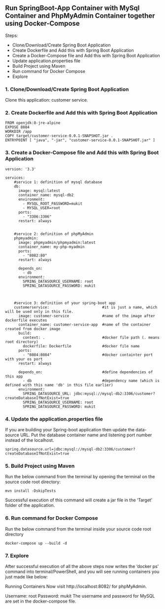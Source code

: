 ## Run SpringBoot-App Container with MySql Container and PhpMyAdmin Container together using Docker-Compose

Steps:

 * Clone/Download/Create Spring Boot Application
 * Create Dockerfile and Add this with Spring Boot Application
 * Create a Docker-Compose file and Add this with Spring Boot Application
 * Update application.properties file
 * Build Project using Maven
 * Run command for Docker Compose
 * Explore


### 1. Clone/Download/Create Spring Boot Application

Clone this application: customer service.

### 2. Create Dockerfile and Add this with Spring Boot Application

```
FROM openjdk:8-jre-alpine
EXPOSE 8084
WORKDIR /app
COPY target/customer-service-0.0.1-SNAPSHOT.jar .
ENTRYPOINT [ "java", "-jar", "customer-service-0.0.1-SNAPSHOT.jar" ]
```

### 3. Create a Docker-Compose file and Add this with Spring Boot Application

```
version: '3.3'

services:
    #service 1: definition of mysql database
    db:
      image: mysql:latest
      container_name: mysql-db2   
      environment:
        - MYSQL_ROOT_PASSWORD=mukit
        - MYSQL_USER=root
      ports:
        - "3306:3306"
      restart: always
      
    
    #service 2: definition of phpMyAdmin
    phpmyadmin:
      image: phpmyadmin/phpmyadmin:latest
      container_name: my-php-myadmin
      ports:
        - "8082:80"
      restart: always
        
      depends_on:
        - db
      environment:
        SPRING_DATASOURCE_USERNAME: root
        SPRING_DATASOURCE_PASSWORD: mukit
    
    
    
    #service 3: definition of your spring-boot app 
    customerservice:                        #it is just a name, which will be used only in this file.
      image: customer-service               #name of the image after dockerfile executes
      container_name: customer-service-app  #name of the container created from docker image
      build:
        context: .                          #docker file path (. means root directory)
        dockerfile: Dockerfile              #docker file name
      ports:
        - "8084:8084"                       #docker containter port with your os port
      restart: always
        
      depends_on:                           #define dependencies of this app
        - db                                #dependency name (which is defined with this name 'db' in this file earlier)
      environment:
        SPRING_DATASOURCE_URL: jdbc:mysql://mysql-db2:3306/customer?createDatabaseIfNotExist=true
        SPRING_DATASOURCE_USERNAME: root
        SPRING_DATASOURCE_PASSWORD: mukit
```

###  4. Update the application.properties file

If you are building your Spring-boot application then update the data-source URL. Put the database container name and listening port number instead of the localhost.

```
spring.datasource.url=jdbc:mysql://mysql-db2:3306/customer?createDatabaseIfNotExist=true
```

### 5. Build Project using Maven

Run the below command from the terminal by opening the terminal on the source code root directory:

```
mvn install -DskipTests
```

Successful execution of this command will create a jar file in the ‘Target’ folder of the application.

### 6. Run command for Docker Compose

Run the below command from the terminal inside your source code root directory

```
docker-compose up --build -d
```

### 7. Explore

After successful execution of all the above steps now writes the ‘docker ps’ command into terminal/PowerShell, and you will see running containers you just made like below:

Running Containers Now visit http://localhost:8082/ for phpMyAdmin.

Username: root Password: mukit The username and password for MySQL are set in the docker-compose file.

